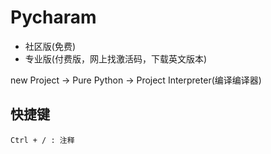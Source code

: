 # Pycharam

* 社区版\(免费\)
* 专业版\(付费版，网上找激活码，下载英文版本\)

new Project -&gt; Pure Python -&gt; Project Interpreter\(编译编译器\)

## 快捷键

```text
Ctrl + / : 注释
```

